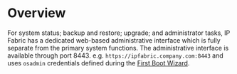 # Overview

For system status; backup and restore; upgrade; and administrator tasks, IP
Fabric has a dedicated web-based administrative interface which is fully
separate from the primary system functions. The administrative interface is
available through port 8443. e.g. `https://ipfabric.company.com:8443` and uses
`osadmin` credentials defined during the [First Boot
Wizard](../../Getting_Started/platform_first_steps/01-deployment/).
